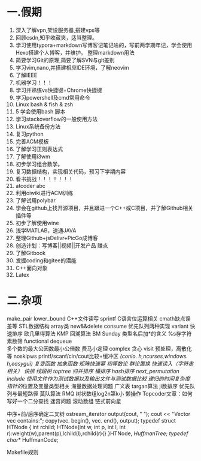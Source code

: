 # 一.假期

1. 深入了解vpn,架设服务器,搭建vps等  
2. 回顾csdn,知乎收藏夹，适当整理。  
3. 学习使用typora+markdown写博客记笔记啥的，写前两学期年记，学会使用Hexo搭建个人博客，并维护。 整理markdown用法  
4. 简要学习Git的原理,简要了解SVN与git差别  
5. 学习vim,nano,并搭建相应IDE环境，了解neovim  
7. 了解IEEE  
9. 机器学习！！！  
10. 学习并熟练vs快捷键+Chrome快捷键  
11. 学习powershell及cmd常用命令  
12. Linux bash & fish & zsh  
12. 5 学会使用bash 脚本  
13. 学习stackoverflow的一般使用方法  
14. Linux系统备份方法  
17. 复习python  
20. 完善ACM模板  
21. 了解学习正则表达式  
22. 了解使用i3wm  
24. 初步学习组合数学。  
25. 复习数据结构，实现相关代码，预习下学期内容  
26. 看书挑战！！！！！！！  
27. atcoder abc  
28. 利用oiwiki进行ACM训练  
30. 了解试用polybar  
32. 学会在github上找开源项目，并且跟进一个C++或C项目，并了解Github相关插件等  
33. 初步了解使用wine  
34. 浅学MATLAB，速通JAVA  
35. 整理Github+jsDelivr+PicGo成博客  
36. 创造计划：写博客||视频||开发产品 赚点  
38. 了解Gitbook  
39. 发掘coding和gitee的潜能  
42. C++面向对象  
43. Latex  

# 二.杂项  

make_pair  lower_bound  C++文件读写   sprintf  C语言位运算相关 cmath缺点误差等  STL数据结构  array类  new&&delete  consume  优先队列两种实现
variant   快速排序   欧几里得算法   KMP  回溯算法  BM  Sunday  类型名后加*的含义  %s存字符   素数筛  functional  dequeue   
多个数的最大公因数最小公倍数  费马小定理  complex   贪心  visit  预处理，离散化等  noskipws   printf/scanf/cin/cout比较+缓冲区
*(conio. h,ncurses,windows. h,easygui)   复变函数  抽象函数  矩阵快速幂  初等数论   群论置换   快速读入（字符串相关）
快排  线段树  toptree  归并排序  桶排序  hash排序  next_permutation   include<iterator>   使用文件作为测试数据以及输出文件与测试数据比较
递归的时间复杂度  指针的*位置及变量类型相关   海量数据处理问题   广义表    targan算法  ji数排序  优先队列与最短路径  莫队算法  RMQ
树状数组log2n第k小   懒操作  Topcoder文章：如何写好一个二分查找  迷宫问题   滚动数组  链式前向星

中序+前/后序确定二叉树 
ostream_iterator<int> output(cout, " ");
    cout << "Vector vec contains:";
    copy(vec. begin(), vec. end(), output);
typedef struct HTNode
{
    int rchild;
    HTNode(int w, int p, int l, int r):weight(w),parent(p),lchild(l),rchild(r){}
}HTNode, *HuffmanTree;
typedef char** HuffmanCode;




Makefile规则 
